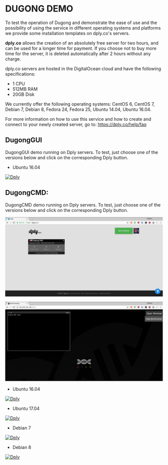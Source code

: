 # DUGONG DEMO

To test the operation of Dugong and demonstrate the ease of use and the possibility of using the service in different operating systems and platforms we provide some installation templates on dply.co's servers.

**dply.co** allows the creation of an absolutely free server for two hours, and can be used for a longer time for payment. If you choose not to buy more time for the server, it is deleted automatically after 2 hours without any charge.

dply.co servers are hosted in the DigitalOcean cloud and have the following specifications:

- 1 CPU
- 512MB RAM
- 20GB Disk

We currently offer the following operating systems: CentOS 6, CentOS 7, Debian 7, Debian 8, Fedora 24, Fedora 25, Ubuntu 14.04, Ubuntu 16.04.

For more information on how to use this service and how to create and connect to your newly created server, go to: https://dply.co/help/faq

## DugongGUI

DugongGUI demo running on Dply servers. To test, just choose one of the versions below and click on the corresponding Dply button.

- Ubuntu 16.04

[![Dply](https://dply.co/b.svg)](https://dply.co/b/mekdDIAk)

## DugongCMD:

DugongCMD demo running on Dply servers. To test, just choose one of the versions below and click on the corresponding Dply button.

![Dply](https://raw.githubusercontent.com/DugongBioinformatics/Dply/master/.misc/Screenshot%20from%202017-08-06%2017-41-55.png)

![Dply](https://raw.githubusercontent.com/DugongBioinformatics/Dply/master/.misc/Screenshot%20from%202017-08-06%2017-41-41.png)

- Ubuntu 16.04

[![Dply](https://dply.co/b.svg)](https://dply.co/b/UUwUvOO8) 

- Ubuntu 17.04

[![Dply](https://dply.co/b.svg)](https://dply.co/b/v7OzjWr5) 

- Debian 7

[![Dply](https://dply.co/b.svg)](https://dply.co/b/ojgbiQMO) 

- Debian 8

[![Dply](https://dply.co/b.svg)](https://dply.co/b/tLUag3SO) 
